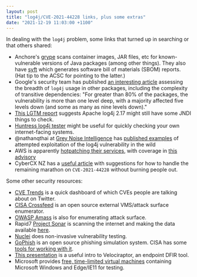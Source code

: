 ```yaml
---
layout: post
title: "log4j/CVE-2021-44228 links, plus some extras"
date: "2021-12-19 11:03:00 +1100"
---
```


In dealing with the `log4j` problem, some links that turned up in searching or that others shared: 

- Anchore's [grype](https://github.com/anchore/grype/) scans container images, JAR files, etc for known-vulnerable versions of Java packages (among other things). They also have [syft](https://github.com/anchore/syft) which generates software bill of materials (SBOM) reports. (Hat tip to the ACSC for pointing to the latter.)
- Google's security team has published [an interesting article](https://security.googleblog.com/2021/12/understanding-impact-of-apache-log4j.html) assessing the breadth of `log4j` usage in other packages, including the complexity of transitive dependencies: "For greater than 80% of the packages, the vulnerability is more than one level deep, with a majority affected five levels down (and some as many as nine levels down)."
- [This LGTM report](https://lgtm.com/projects/g/apache/logging-log4j2/alerts/?mode=list&id=java%2Fjndi-injection) suggests Apache log4j 2.17 might still have some JNDI things to check.
- [Huntress log4j tester](https://log4shell.huntress.com/) might be useful for quickly checking your own internet-facing systems.
- @nathanqthai at [Grey Noise Intelligence](https://www.greynoise.io/) has [published examples](https://gist.github.com/nathanqthai/197b6084a05690fdebf96ed34ae84305) of attempted exploitation of the log4j vulnerability in the wild
- AWS is apparently [hotpatching their services](https://github.com/corretto/hotpatch-for-apache-log4j2), with coverage in [this advisory](https://aws.amazon.com/security/security-bulletins/AWS-2021-006/)
- CyberCX NZ has a [useful article](https://blog.cybercx.co.nz/log4j-critical-vulnerability-cve-2021-44228-planning-for-the-holidays) with suggestions for how to handle the remaining marathon on `CVE-2021-44228` without burning people out.


Some other security resources:

- [CVE Trends](https://cvetrends.com/) is a quick dashboard of which CVEs people are talking about on Twitter.
- [CISA Crossfeed](https://github.com/cisagov/crossfeed) is an open source external VMS/attack surface enumerator. 
- [OWASP Amass](https://github.com/OWASP/Amass) is also for enumerating attack surface.
- Rapid7 [Project Sonar](https://www.rapid7.com/research/project-sonar/) is scanning the internet and making the data available [here](https://opendata.rapid7.com).
- [Nuclei](https://github.com/projectdiscovery/nuclei) does non-invasive vulnerability testing.
- [GoPhish](https://getgophish.com) is an open source phishing simulation system. CISA has some [tools for working with it](https://github.com/cisagov/gophish-tools).
- [This presentation](https://docs.google.com/presentation/d/165aynAErTyYdymaoqwBuguVXJNia3CdqYSZiL6RJMPM/edit#slide=id.gd3ffd1da6a_0_124) is a useful intro to Velociraptor, an endpoint DFIR tool.
- Microsoft provides [free, time-limited virtual machines](https://developer.microsoft.com/en-us/microsoft-edge/tools/vms/) containing Microsoft Windows and Edge/IE11 for testing.
